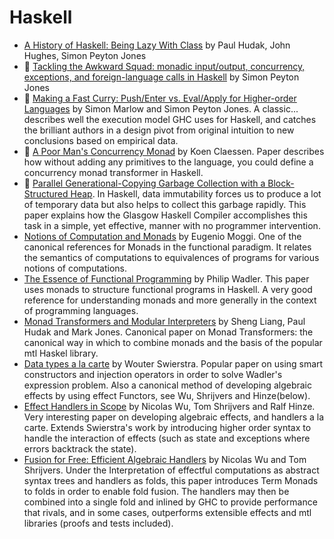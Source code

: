 # Haskell

* [A History of Haskell: Being Lazy With Class](http://research.microsoft.com/en-us/um/people/simonpj/papers/history-of-haskell/history.pdf) by Paul Hudak, John Hughes, Simon Peyton Jones
* :scroll: [Tackling the Awkward Squad: monadic input/output, concurrency, exceptions, and foreign-language calls in Haskell](tackling-the-awkward-squad-monadic-input-output-concurrency-exceptions-and-foreign-language-calls-in-haskell.pdf) by Simon Peyton Jones
* :scroll: [Making a Fast Curry: Push/Enter vs. Eval/Apply for Higher-order Languages](making-a-fast-curry-push-enter-versus-eval-apply-for-higher-order-languages.pdf) by Simon Marlow and Simon Peyton Jones. A classic... describes well the execution model GHC uses for Haskell, and catches the brilliant authors in a design pivot from original intuition to new conclusions based on empirical data.
* :scroll: [A Poor Man's Concurrency Monad](a-poor-mans-concurrency-monad.pdf) by Koen Claessen. Paper describes how without adding any primitives to the language, you could define a concurrency monad transformer in Haskell.
* :scroll: [Parallel Generational-Copying Garbage Collection with a Block-Structured Heap](../garbage_collection/parallel_generational_copying_garbage_collection_with_a_block_structured_heap.pdf). In Haskell, data immutability forces us to produce a lot of temporary data but also helps to collect this garbage rapidly. This paper explains how the Glasgow Haskell Compiler accomplishes this task in a simple, yet effective, manner with no programmer intervention.
* [Notions of Computation and Monads](https://ac.els-cdn.com/0890540191900524/1-s2.0-0890540191900524-main.pdf?_tid=45497e1c-b5c9-11e7-963f-00000aacb361&acdnat=1508526351_2f3bf288ce0f81ff89fb10ece92eeb9e) by Eugenio Moggi. One of the canonical references for Monads in the functional paradigm. It relates the semantics of computations to equivalences of programs for various notions of computations.
* [The Essence of Functional Programming](https://page.mi.fu-berlin.de/scravy/realworldhaskell/materialien/the-essence-of-functional-programming.pdf) by Philip Wadler. This paper uses monads to structure functional programs in Haskell. A very good reference for understanding monads and more generally in the context of programming languages.
* [Monad Transformers and Modular Interpreters](http://haskell.cs.yale.edu/wp-content/uploads/2011/02/POPL96-Modular-interpreters.pdf) by Sheng Liang, Paul Hudak and Mark Jones. Canonical paper on Monad Transformers: the canonical way in which to combine monads and the basis of the popular mtl Haskel library.
* [Data types a la carte](http://www.cs.ru.nl/~W.Swierstra/Publications/DataTypesALaCarte.pdf) by Wouter Swierstra. Popular paper on using smart constructors and injection operators in order to solve Wadler's expression problem. Also a canonical method of developing algebraic effects by using effect Functors, see Wu, Shrijvers and Hinze(below).
* [Effect Handlers in Scope](http://www.cs.ox.ac.uk/people/nicolas.wu/papers/Scope.pdf) by Nicolas Wu, Tom Shrijvers and Ralf Hinze. Very interesting paper on developing algebraic effects, and handlers a la carte. Extends Swierstra's work by introducing higher order syntax to handle the interaction of effects (such as state and exceptions where errors backtrack the state). 
* [Fusion for Free: Efficient Algebraic Handlers](https://people.cs.kuleuven.be/~tom.schrijvers/Research/papers/mpc2015.pdf) by Nicolas Wu and Tom Shrijvers. Under the Interpretation of effectful computations as abstract syntax trees and handlers as folds, this paper introduces Term Monads to folds in order to enable fold fusion. The handlers may then be combined into a single fold and inlined by GHC to provide performance that rivals, and in some cases, outperforms extensible effects and mtl libraries (proofs and tests included). 

